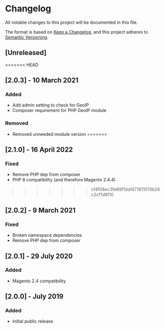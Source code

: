 # Changelog
All notable changes to this project will be documented in this file.

The format is based on [Keep a Changelog](https://keepachangelog.com/en/1.0.0/),
and this project adheres to [Semantic Versioning](https://semver.org/spec/v2.0.0.html).

## [Unreleased]

<<<<<<< HEAD
## [2.0.3] - 10 March 2021
### Added
- Add admin setting to check for GeoIP
- Composer requirement for PHP GeoIP module

### Removed
- Removed unneeded module version
=======
## [2.1.0] - 16 April 2022
### Fixed
- Remove PHP dep from composer
- PHP 8 compatibility (and therefore Magento 2.4.4)
>>>>>>> cf4f08ec3fe69f1daf471811013b24c2cf1d8f10

## [2.0.2] - 9 March 2021
### Fixed
- Broken namespace dependencies
- Remove PHP dep from composer

## [2.0.1] - 29 July 2020
### Added
- Magento 2.4 compatibility

## [2.0.0] - July 2019
### Added
- Initial public release
